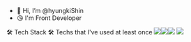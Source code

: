 - 👋 Hi, I’m @hyungkiShin
- 😘 I'm Front Developer


🛠 Tech Stack 🛠
Techs that I've used at least once
 <img src="https://img.shields.io/badge/React-3766AB?style=flat-square&logo=React&logoColor=white" /><img src="https://img.shields.io/badge/Vue-3766AB?style=flat-square&logo=Vue&logoColor=white" /><img src="https://img.shields.io/badge/Java-3766AB?style=flat-square&logo=Java&logoColor=white" />
 <img src="https://img.shields.io/badge/Jest-3766AB?style=flat-square&logo=Jest&logoColor=white" />
             
